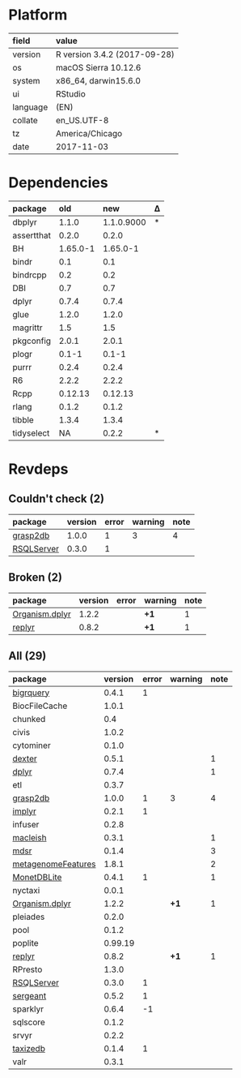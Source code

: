 # Platform

|field    |value                        |
|:--------|:----------------------------|
|version  |R version 3.4.2 (2017-09-28) |
|os       |macOS Sierra 10.12.6         |
|system   |x86_64, darwin15.6.0         |
|ui       |RStudio                      |
|language |(EN)                         |
|collate  |en_US.UTF-8                  |
|tz       |America/Chicago              |
|date     |2017-11-03                   |

# Dependencies

|package    |old      |new        |Δ  |
|:----------|:--------|:----------|:--|
|dbplyr     |1.1.0    |1.1.0.9000 |*  |
|assertthat |0.2.0    |0.2.0      |   |
|BH         |1.65.0-1 |1.65.0-1   |   |
|bindr      |0.1      |0.1        |   |
|bindrcpp   |0.2      |0.2        |   |
|DBI        |0.7      |0.7        |   |
|dplyr      |0.7.4    |0.7.4      |   |
|glue       |1.2.0    |1.2.0      |   |
|magrittr   |1.5      |1.5        |   |
|pkgconfig  |2.0.1    |2.0.1      |   |
|plogr      |0.1-1    |0.1-1      |   |
|purrr      |0.2.4    |0.2.4      |   |
|R6         |2.2.2    |2.2.2      |   |
|Rcpp       |0.12.13  |0.12.13    |   |
|rlang      |0.1.2    |0.1.2      |   |
|tibble     |1.3.4    |1.3.4      |   |
|tidyselect |NA       |0.2.2      |*  |

# Revdeps

## Couldn't check (2)

|package                              |version |error |warning |note |
|:------------------------------------|:-------|:-----|:-------|:----|
|[grasp2db](problems.md#grasp2db)     |1.0.0   |1     |3       |4    |
|[RSQLServer](problems.md#rsqlserver) |0.3.0   |1     |        |     |

## Broken (2)

|package                                     |version |error |warning |note |
|:-------------------------------------------|:-------|:-----|:-------|:----|
|[Organism.dplyr](problems.md#organismdplyr) |1.2.2   |      |__+1__  |1    |
|[replyr](problems.md#replyr)                |0.8.2   |      |__+1__  |1    |

## All (29)

|package                                              |version |error |warning |note |
|:----------------------------------------------------|:-------|:-----|:-------|:----|
|[bigrquery](problems.md#bigrquery)                   |0.4.1   |1     |        |     |
|BiocFileCache                                        |1.0.1   |      |        |     |
|chunked                                              |0.4     |      |        |     |
|civis                                                |1.0.2   |      |        |     |
|cytominer                                            |0.1.0   |      |        |     |
|[dexter](problems.md#dexter)                         |0.5.1   |      |        |1    |
|[dplyr](problems.md#dplyr)                           |0.7.4   |      |        |1    |
|etl                                                  |0.3.7   |      |        |     |
|[grasp2db](problems.md#grasp2db)                     |1.0.0   |1     |3       |4    |
|[implyr](problems.md#implyr)                         |0.2.1   |1     |        |     |
|infuser                                              |0.2.8   |      |        |     |
|[macleish](problems.md#macleish)                     |0.3.1   |      |        |1    |
|[mdsr](problems.md#mdsr)                             |0.1.4   |      |        |3    |
|[metagenomeFeatures](problems.md#metagenomefeatures) |1.8.1   |      |        |2    |
|[MonetDBLite](problems.md#monetdblite)               |0.4.1   |1     |        |1    |
|nyctaxi                                              |0.0.1   |      |        |     |
|[Organism.dplyr](problems.md#organismdplyr)          |1.2.2   |      |__+1__  |1    |
|pleiades                                             |0.2.0   |      |        |     |
|pool                                                 |0.1.2   |      |        |     |
|poplite                                              |0.99.19 |      |        |     |
|[replyr](problems.md#replyr)                         |0.8.2   |      |__+1__  |1    |
|RPresto                                              |1.3.0   |      |        |     |
|[RSQLServer](problems.md#rsqlserver)                 |0.3.0   |1     |        |     |
|[sergeant](problems.md#sergeant)                     |0.5.2   |1     |        |     |
|sparklyr                                             |0.6.4   |-1    |        |     |
|sqlscore                                             |0.1.2   |      |        |     |
|srvyr                                                |0.2.2   |      |        |     |
|[taxizedb](problems.md#taxizedb)                     |0.1.4   |1     |        |     |
|valr                                                 |0.3.1   |      |        |     |

